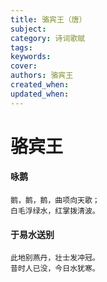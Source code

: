 ```yaml
---
title: 骆宾王（唐）
subject: 
category: 诗词歌赋
tags: 
keywords: 
cover: 
authors: 骆宾王
created_when: 
updated_when: 
---
```


# 骆宾王

#### 咏鹅

```
鹅，鹅，鹅，曲项向天歌；
白毛浮绿水，红掌拨清波。
```

#### 于易水送别

```
此地别燕丹，壮士发冲冠。
昔时人已没，今日水犹寒。
```
